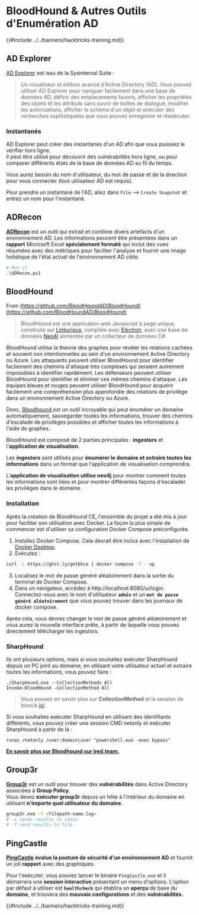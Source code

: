 # BloodHound & Autres Outils d'Enumération AD

{{#include ../../banners/hacktricks-training.md}}

## AD Explorer

[AD Explorer](https://docs.microsoft.com/en-us/sysinternals/downloads/adexplorer) est issu de la Sysinternal Suite :

> Un visualiseur et éditeur avancé d'Active Directory (AD). Vous pouvez utiliser AD Explorer pour naviguer facilement dans une base de données AD, définir des emplacements favoris, afficher les propriétés des objets et les attributs sans ouvrir de boîtes de dialogue, modifier les autorisations, afficher le schéma d'un objet et exécuter des recherches sophistiquées que vous pouvez enregistrer et réexécuter.

### Instantanés

AD Explorer peut créer des instantanés d'un AD afin que vous puissiez le vérifier hors ligne.\
Il peut être utilisé pour découvrir des vulnérabilités hors ligne, ou pour comparer différents états de la base de données AD au fil du temps.

Vous aurez besoin du nom d'utilisateur, du mot de passe et de la direction pour vous connecter (tout utilisateur AD est requis).

Pour prendre un instantané de l'AD, allez dans `File` --> `Create Snapshot` et entrez un nom pour l'instantané.

## ADRecon

[**ADRecon**](https://github.com/adrecon/ADRecon) est un outil qui extrait et combine divers artefacts d'un environnement AD. Les informations peuvent être présentées dans un **rapport** Microsoft Excel **spécialement formaté** qui inclut des vues résumées avec des métriques pour faciliter l'analyse et fournir une image holistique de l'état actuel de l'environnement AD cible.
```bash
# Run it
.\ADRecon.ps1
```
## BloodHound

From [https://github.com/BloodHoundAD/BloodHound](https://github.com/BloodHoundAD/BloodHound)

> BloodHound est une application web Javascript à page unique, construite sur [Linkurious](http://linkurio.us/), compilée avec [Electron](http://electron.atom.io/), avec une base de données [Neo4j](https://neo4j.com/) alimentée par un collecteur de données C#.

BloodHound utilise la théorie des graphes pour révéler les relations cachées et souvent non intentionnelles au sein d'un environnement Active Directory ou Azure. Les attaquants peuvent utiliser BloodHound pour identifier facilement des chemins d'attaque très complexes qui seraient autrement impossibles à identifier rapidement. Les défenseurs peuvent utiliser BloodHound pour identifier et éliminer ces mêmes chemins d'attaque. Les équipes bleues et rouges peuvent utiliser BloodHound pour acquérir facilement une compréhension plus approfondie des relations de privilège dans un environnement Active Directory ou Azure.

Donc, [Bloodhound ](https://github.com/BloodHoundAD/BloodHound) est un outil incroyable qui peut énumérer un domaine automatiquement, sauvegarder toutes les informations, trouver des chemins d'escalade de privilèges possibles et afficher toutes les informations à l'aide de graphes.

BloodHound est composé de 2 parties principales : **ingestors** et l'**application de visualisation**.

Les **ingestors** sont utilisés pour **énumérer le domaine et extraire toutes les informations** dans un format que l'application de visualisation comprendra.

L'**application de visualisation utilise neo4j** pour montrer comment toutes les informations sont liées et pour montrer différentes façons d'escalader les privilèges dans le domaine.

### Installation

Après la création de BloodHound CE, l'ensemble du projet a été mis à jour pour faciliter son utilisation avec Docker. La façon la plus simple de commencer est d'utiliser sa configuration Docker Compose préconfigurée.

1. Installez Docker Compose. Cela devrait être inclus avec l'installation de [Docker Desktop](https://www.docker.com/products/docker-desktop/).
2. Exécutez :
```bash
curl -L https://ghst.ly/getbhce | docker compose -f - up
```
3. Localisez le mot de passe généré aléatoirement dans la sortie du terminal de Docker Compose.  
4. Dans un navigateur, accédez à http://localhost:8080/ui/login. Connectez-vous avec le nom d'utilisateur **`admin`** et un **`mot de passe généré aléatoirement`** que vous pouvez trouver dans les journaux de docker compose.

Après cela, vous devrez changer le mot de passe généré aléatoirement et vous aurez la nouvelle interface prête, à partir de laquelle vous pouvez directement télécharger les ingestors.

### SharpHound

Ils ont plusieurs options, mais si vous souhaitez exécuter SharpHound depuis un PC joint au domaine, en utilisant votre utilisateur actuel et extraire toutes les informations, vous pouvez faire :
```
./SharpHound.exe --CollectionMethods All
Invoke-BloodHound -CollectionMethod All
```
> Vous pouvez en savoir plus sur **CollectionMethod** et la session de boucle [ici](https://support.bloodhoundenterprise.io/hc/en-us/articles/17481375424795-All-SharpHound-Community-Edition-Flags-Explained)

Si vous souhaitez exécuter SharpHound en utilisant des identifiants différents, vous pouvez créer une session CMD netonly et exécuter SharpHound à partir de là :
```
runas /netonly /user:domain\user "powershell.exe -exec bypass"
```
[**En savoir plus sur Bloodhound sur ired.team.**](https://ired.team/offensive-security-experiments/active-directory-kerberos-abuse/abusing-active-directory-with-bloodhound-on-kali-linux)

## Group3r

[**Group3r**](https://github.com/Group3r/Group3r) est un outil pour trouver des **vulnérabilités** dans Active Directory associées à **Group Policy**. \
Vous devez **exécuter group3r** depuis un hôte à l'intérieur du domaine en utilisant **n'importe quel utilisateur du domaine**.
```bash
group3r.exe -f <filepath-name.log>
# -s sends results to stdin
# -f send results to file
```
## PingCastle

[**PingCastle**](https://www.pingcastle.com/documentation/) **évalue la posture de sécurité d'un environnement AD** et fournit un joli **rapport** avec des graphiques.

Pour l'exécuter, vous pouvez lancer le binaire `PingCastle.exe` et il démarrera une **session interactive** présentant un menu d'options. L'option par défaut à utiliser est **`healthcheck`** qui établira un **aperçu** de base du **domaine**, et trouvera des **mauvais configurations** et des **vulnérabilités**.

{{#include ../../banners/hacktricks-training.md}}
